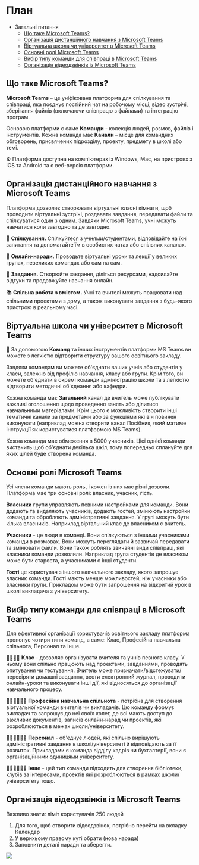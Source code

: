 # План
- Загальні питання
    - [Що таке Microsoft Teams?](#що-таке-microsoft-teams?)
    - [Організація дистанційного навчання з Microsoft Teams](#організація-дистанційного-навчання-з-microsoft-teams)
    - [Віртуальна школа чи університет в Microsoft Teams](#віртуальна-школа-чи-університет-в-microsoft-teams)
    - [Основні ролі Microsoft Teams](#основні-ролі-microsoft-teams)
    - [Вибір типу команди для співпраці в Microsoft Teams](#вибір-типу-команди-для-співпраці-в-microsoft-teams)
    - [Організація відеодзвінків із Microsoft Teams](#організація-відеодзвінків-із-microsoft-teams)


## Що таке Microsoft Teams?
**Microsoft Teams** – це уніфікована платформа для спілкування та співпраці, яка поєднує постійний чат на робочому місці, відео зустрічі, зберігання файлів (включаючи співпрацю з файлами) та інтеграцію програм.

Основою платформи є саме **Команди** - колекція людей, розмов, файлів і інструментів. Кожна команда має **Канали** – місце для командних обговорень, присвячених підрозділу, проекту, предмету в школі або темі.

⚙ Платформа доступна на комп’ютерах із Windows, Mac, на пристроях з iOS та Android та є веб-версія платформи.


## Організація дистанційного навчання з Microsoft Teams
Платформа дозволяє створювати віртуальні класні кімнати, щоб проводити віртуальні зустрічі, роздавати завдання, передавати файли та спілкуватися один з одним. Завдяки Microsoft Teams, учні можуть навчатися коли завгодно та де завгодно.

💬 **Спілкування.** Спілкуйтеся з учнями/студентами, відповідайте на їхні запитання та допомагайте їм в особистих чатах або спільних каналах.

🎥 **Онлайн-наради.** Проводьте віртуальні уроки та лекції у великих групах, невеликих командах або сам на сам.

📝 **Завдання.** Створюйте завдання, діліться ресурсами, надсилайте відгуки та продовжуйте навчання онлайн.

📚 **Спільна робота з вмістом.** Учні та вчителі можуть працювати над спільними проектами з дому, а також виконувати завдання з будь-якого пристрою в реальному часі.


## Віртуальна школа чи університет в Microsoft Teams
:school: За допомогою **Команд** та інших інструментів платформи MS Teams ви можете з легкістю відтворити структуру вашого освітнього закладу.

Завдяки командам ви можете об'єднати ваших учнів або студентів у класи, залежно від профілю навчання, класу або групи. Крім того, ви можете об'єднати в окремі команди адміністрацію школи та з легкістю відтворити методичні об'єднання або кафедри.

Кожна команда має **Загальний** канал де вчитель може публікувати важливі оголошення щодо проведення занять або ділитися навчальними матеріалами. Крім цього є можливість створити інші тематичні канали за предметами або за функціями які він повинен виконувати (наприклад можна створити канал Посібник, який матиме інструкції як користуватися платформою MS Teams).

Кожна команда має обмеження в 5000 учасників. Цієї однієї команди вистачить щоб об'єднати декілька шкіл, тому попередньо сплануйте для яких цілей буде створена команда.

## Основні ролі Microsoft Teams
Усі члени команди мають роль, і кожен із них має різні дозволи. Платформа має три основні ролі: власник, учасник, гість.

**Власники** групи управляють певними настройками для команди. Вони додають та видаляють учасників, додають гостей, змінюють настройки команди та обробляють адміністративні завдання. У групі можуть бути кілька власників. Наприклад віртальний клас де власником є вчитель.

**Учасники** - це люди в команді. Вони спілкуються з іншими учасниками команди в розмовах. Вони можуть переглядати й зазвичай передавати та змінювати файли. Вони також роблять звичайні види співпраці, які власники команди дозволили. Наприклад група студентів де власиком може бути староста, а учасниками є інші студенти.

**Гості** це користувач з іншого навчального закладу, якого запрошує власник команди. Гості мають менше можливостей, ніж учасники або власники групи. Прикладом може бути запрошення на відкритий урок в школі викладача з університету.


## Вибір типу команди для співпраці в Microsoft Teams
Для ефективної організації користувачів освітнього закладу платформа пропонує чотири типи команд, а саме: Клас, Професійна навчальна спільнота, Персонал та Інше.

👧🏻👦🏻 **Клас** - дозволяє організувати вчителя та учнів певного класу. У ньому вони спільно працюють над проектами, завданнями, проводять опитування чи тестування. Вчитель може призначати/відстежувати/перевіряти домашні завдання, вести електронний журнал, проводити онлайн-уроки та виконувати інші дії, які відносяться до організації навчального процесу.

👩🏻‍🏫👨🏻‍🏫 **Професійна навчальна спільнота** - потрібна для створення віртуальної команди вчителів чи викладачів. Цю команду формує викладач та запрошує до неї своїх колег, де всі мають доступ до важливих документів, записів онлайн-нарад чи проектів, які розроблюються в межах школи/університету.

👩🏻‍💼👨🏻‍💼 **Персонал** - об'єднує людей, які спільно вирішують адміністративні завдання в школі/університеті й відповідають за її розвиток. Прикладами є команда відділу кадрів чи бухгалтерії, вони є організаційними одиницями університету.

👩🏻‍🎨👨🏻‍💻 **Інше** - цей тип команди підходить для створення бібліотеки, клубів за інтересами, проектів які розроблюються в рамках школи/університету тощо.


## Організація відеодзвінків із Microsoft Teams 
Важливо знати: ліміт користувачів 250 людей
1. Для того, щоб створити відеодзвінок, потрібно перейти на вкладку Календар
2. У вернхьому правому куті обрати (нова нарада)
3. Заповнити деталі наради та зберегти.

![](video.gif)



